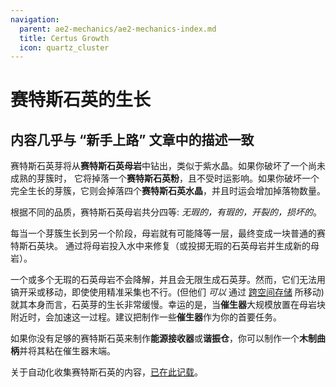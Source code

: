 ```yaml
---
navigation:
  parent: ae2-mechanics/ae2-mechanics-index.md
  title: Certus Growth
  icon: quartz_cluster
---
```


# 赛特斯石英的生长

## 内容几乎与 “新手上路” 文章中的描述一致
赛特斯石英芽将从**赛特斯石英母岩**中钻出，类似于紫水晶。如果你破坏了一个尚未成熟的芽簇时，
它将掉落一个**赛特斯石英粉**，且不受时运影响。如果你破坏一个完全生长的芽簇，它则会掉落四个**赛特斯石英水晶**，并且时运会增加掉落物数量。

根据不同的品质，赛特斯石英母岩共分四等: *无瑕的，有瑕的，开裂的，损坏的*。

每当一个芽簇生长到另一个阶段，母岩就有可能降等一层，最终变成一块普通的赛特斯石英块。
通过将母岩投入水中来修复（或投掷无瑕的石英母岩并生成新的母岩）。

一个或多个无瑕的石英母岩不会降解，并且会无限生成石英芽。然而，它们无法用镐开采或移动，即使使用精准采集也不行。(但他们 *可以* 通过 [跨空间存储](ae2-mechanics/spatial-io.md) 所移动)
就其本身而言，石英芽的生长非常缓慢。幸运的是，当**催生器**大规模放置在母岩块附近时，会加速这一过程。建议把制作一些**催生器**作为你的首要任务。

如果你没有足够的赛特斯石英来制作**能源接收器**或**谐振仓**，你可以制作一个**木制曲柄**并将其粘在催生器末端。

关于自动化收集赛特斯石英的内容，[已在此记载](example-setups/simple-certus-farm.md)。